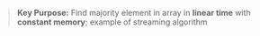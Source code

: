 > **Key Purpose:** Find majority element in array in **linear time** with **constant memory**; example of streaming algorithm

